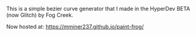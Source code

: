 This is a simple bezier curve generator that I made in the HyperDev BETA (now Glitch) by Fog Creek.

Now hosted at: https://mminer237.github.io/paint-frog/

